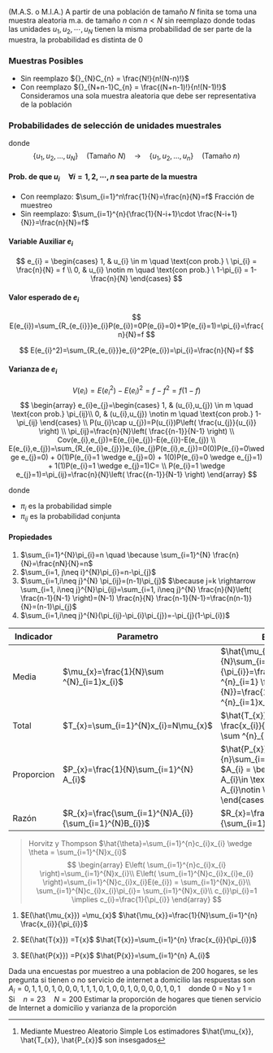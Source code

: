 (M.A.S. o M.I.A.)
A partir de una población de tamaño $N$ finita se toma una muestra aleatoria m.a. de tamaño $n$ con $n<N$ sin reemplazo donde todas las unidades $u_{1},u_{2},\cdots,u_{N}$ tienen la misma probabilidad de ser parte de la muestra, la probabilidad es distinta de $0$ 

### Muestras Posibles
- Sin reemplazo ${}_{N}C_{n} = \frac{N!}{n!(N-n)!}$
- Con reemplazo ${}_{N+n-1}C_{n} = \frac{(N+n-1)!}{n!(N-1)!}$
Consideramos una sola muestra aleatoria que debe ser representativa de la población
### Probabilidades de selección de unidades muestrales
donde
$$
\begin{equation} \{u_{1}, u_{2}, \dots, u_{N}\} \quad \text{(Tamaño } N\text{)} \quad \longrightarrow \quad \{u_{1}, u_{2}, \dots, u_{n}\} \quad \text{(Tamaño } n\text{)} \end{equation}
$$
#### Prob. de que $u_{i} \quad \forall i=1,2,\cdots,n$ sea parte de la muestra
- Con reemplazo: $\sum_{i=1}^n\frac{1}{N}=\frac{n}{N}=f$ Fracción de muestreo
- Sin reemplazo: $\sum_{i=1}^{n}{\frac{1}{N-i+1}\cdot \frac{N-i+1}{N}}=\frac{n}{N}=f$

#### Variable Auxiliar $e_{i}$
$$
e_{i} = \begin{cases} 1, & u_{i} \in m \quad \text{con prob.} \ \pi_{i} = \frac{n}{N} = f \\ 0, & u_{i} \notin m \quad \text{con prob.} \ 1-\pi_{i} = 1-\frac{n}{N} \end{cases}
$$
#### Valor esperado de $e_{i}$
$$
E(e_{i})=\sum_{R_{e_{i}}}e_{i}P(e_{i})=0P(e_{i}=0)+1P(e_{i}=1)=\pi_{i}=\frac{n}{N}=f
$$

$$
E(e_{i}^2)=\sum_{R_{e_{i}}}e_{i}^2P(e_{i})=\pi_{i}=\frac{n}{N}=f
$$
#### Varianza de $e_{i}$
$$
V(e_{i})=E(e_{i}^2)-E(e_{i})^{2} = f-f^{2}=f(1-f)
$$
$$
\begin{array}
e_{i}e_{j}=\begin{cases}
1, & (u_{i},u_{j}) \in m \quad \text{con prob.} \pi_{ij}\\
0, & (u_{i},u_{j}) \notin m \quad \text{con prob.} 1-\pi_{ij}
\end{cases} \\
P(u_{i}\cap u_{j})=P(u_{i})P\left( \frac{u_{j}}{u_{i}} \right) \\
\pi_{ij}=\frac{n}{N}\left( \frac{{n-1}}{N-1} \right) \\
Cov(e_{i},e_{j})=E(e_{i}e_{j})-E(e_{i})-E(e_{j}) \\
E(e_{i},e_{j})=\sum_{R_{e_{i}e_{j}}}e_{i}e_{j}P(e_{i},e_{j})=0(0)P(e_{i}=0\wedge e_{j}=0) + 0(1)P(e_{i}=1 \wedge e_{j}=0) + 1(0)P(e_{i}=0 \wedge e_{j}=1) + 1(1)P(e_{i}=1 \wedge e_{j}=1)C= \\
P(e_{i}=1 \wedge e_{j}=1)=\pi_{ij}=\frac{n}{N}\left( \frac{{n-1}}{N-1} \right)
\end{array}
$$

donde 
- $\pi_{i}$ es la probabilidad simple
- $\pi_{ij}$ es la probabilidad conjunta
#### Propiedades
1. $\sum_{i=1}^{N}\pi_{i}=n \quad \because \sum_{i=1}^{N} \frac{n}{N}=\frac{nN}{N}=n$
2. $\sum_{i=1, j\neq i}^{N}\pi_{i}=n-\pi_{j}$
3. $\sum_{i=1,i\neq j}^{N} \pi_{ij}=(n-1)\pi_{j}$
	$\because j=k \rightarrow \sum_{i=1, i\neq j}^{N}\pi_{ij}=\sum_{i=1, i\neq j}^{N} \frac{n}{N}\left( \frac{n-1}{N-1} \right)=(N-1) \frac{n}{N} \frac{n-1}{N-1}=\frac{n(n-1)}{N}=(n-1)\pi_{j}$
4. $\sum_{i=1,i\neq j}^{N}(\pi_{ij}-\pi_{i}\pi_{j})=-\pi_{j}(1-\pi_{i})$

| Indicador  | Parametro                                               | Estimador [^1]                                                                                                                                       |
| ---------- | ------------------------------------------------------- | ---------------------------------------------------------------------------------------------------------------------------------------------------- |
| Media      | $\mu_{x}=\frac{1}{N}\sum ^{N}_{i=1}x_{i}$               | $\hat{\mu_{x}}=\frac{1}{N}\sum_{i=1}^{n} \frac{x_{i}}{\pi_{i}}=\frac{1}{N}\sum ^{n}_{i=1} \frac{x_{1}}{\frac{n}{N}}=\frac{1}{n}\sum ^{n}_{i=1}x_{i}$ |
| Total      | $T_{x}=\sum_{i=1}^{N}x_{i}=N\mu_{x}$                    | $\hat{T_{x}}=\sum_{i=1}^{n} \frac{x_{i}}{\pi_{i}}=\frac{N}{n} \sum ^{n}_{i=1}x_{i}$                                                                  |
| Proporcion | $P_{x}=\frac{1}{N}\sum_{i=1}^{N} A_{i}$                 | $\hat{P_{x}}=\frac{1}{n}\sum_{i=1}^{n} A_{i}$ donde $A_{i} = \begin{cases}1, & A_{i}\in \text{clase} asd\\0, & A_{i}\notin \text{clase} \end{cases}$ |
| Razón      | $R_{x}=\frac{\sum_{i=1}^{N}A_{i}}{\sum_{i=1}^{N}B_{i}}$ | $R_{x}=\frac{\sum_{i=1}^{n}A_{i}}{\sum_{i=1}^{n}B_{i}}$                                                                                              |
[^1]: Mediante Muestreo Aleatorio Simple
Los estimadores $\hat{\mu_{x}}, \hat{T_{x}}, \hat{P_{x}}$ son insesgados
> Horvitz y Thompson
> $\hat{\theta}=\sum_{i=1}^{n}c_{i}x_{i} \wedge \theta = \sum_{i=1}^{N}x_{i}$
$$
\begin{array}
E\left( \sum_{i=1}^{n}c_{i}x_{i} \right)=\sum_{i=1}^{N}x_{i}\\
E\left( \sum_{i=1}^{N}c_{i}x_{i}e_{i} \right)=\sum_{i=1}^{N}c_{i}x_{i}E(e_{i}) = \sum_{i=1}^{N}x_{i}\\
\sum_{i=1}^{N}c_{i}x_{i}\pi_{i}= \sum_{i=1}^{N}x_{i}\\
c_{i}\pi_{i}=1 \implies c_{i}=\frac{1}{\pi_{i}}
\end{array}
$$

1. $E(\hat{\mu_{x}}) =\mu_{x}$
	$\hat{\mu_{x}}=\frac{1}{N}\sum_{i=1}^{n} \frac{x_{i}}{\pi_{i}}$
	
2. $E(\hat{T{x}}) =T{x}$
	$\hat{T{x}}=\sum_{i=1}^{n} \frac{x_{i}}{\pi_{i}}$

3. $E(\hat{P{x}}) =P{x}$
	$\hat{P{x}}=\sum_{i=1}^{n} A_{i}$


Dada una encuestas por muestreo a una poblacion de 200 hogares, se les pregunta si tienen o no servicio de internet a domicilio las respuestas son
$A_i = 0,1,1,0,1,0,0,0,1,1,1,0,1,0,0,1,0,0,0,0,1,0,1 \quad \text{donde 0 = No y 1 = Si} \quad n = 23 \quad N=200$
Estimar la proporción de hogares que tienen servicio de Internet a domicilio y varianza de la proporción